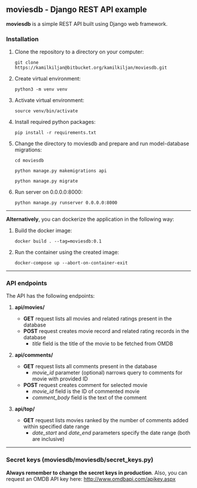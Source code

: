 ## moviesdb - Django REST API example

**moviesdb** is a simple REST API built using Django web framework.

### Installation
1. Clone the repository to a directory on your computer: 

    `git clone https://kamilkiljan@bitbucket.org/kamilkiljan/moviesdb.git`
    
2. Create virtual environment:

    `python3 -m venv venv`
    
3. Activate virtual environment:

    `source venv/bin/activate`
    
4. Install required python packages:

    `pip install -r requirements.txt`
    
5. Change the directory to moviesdb and prepare and run model-database migrations:
    
    `cd moviesdb`
    
    `python manage.py makemigrations api`
    
    `python manage.py migrate`
    
6. Run server on 0.0.0.0:8000:

    `python manage.py runserver 0.0.0.0:8000`
    
---
**Alternatively**, you can dockerize the application in the following way:

1. Build the docker image:

    `docker build . --tag=moviesdb:0.1
`

2. Run the container using the created image:
    
    `docker-compose up --abort-on-container-exit`

---
### API endpoints

The API has the following endpoints:

1. **api/movies/**

    - **GET** request lists all movies and related ratings present in the database
    - **POST** request creates movie record and related rating records in the database 
        - *title* field is the title of the movie to be fetched from OMDB
    
2. **api/comments/**

    - **GET** request lists all comments present in the database
        - *movie_id* parameter (optional) narrows query to comments for movie with provided ID
    - **POST** request creates comment for selected movie
        - *movie_id* field is the ID of commented movie
        - *comment_body* field is the text of the comment
        
3. **api/top/**

    - **GET** request lists movies ranked by the number of comments added within specified date range
        - *date_start* and *date_end* parameters specify the date range (both are inclusive)
        
---
### Secret keys (moviesdb/moviesdb/secret_keys.py)

**Always remember to change the secret keys in production**. Also, you can request an OMDB API key here: http://www.omdbapi.com/apikey.aspx 